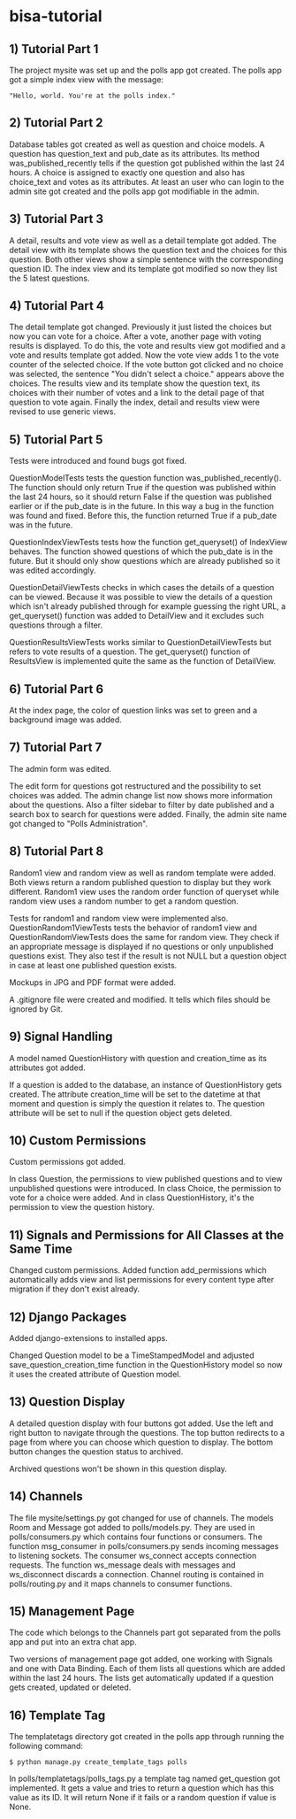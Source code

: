 # bisa-tutorial



## 1) Tutorial Part 1

The project mysite was set up and the polls app got created.
The polls app got a simple index view with the message:

    "Hello, world. You're at the polls index."



## 2) Tutorial Part 2

Database tables got created as well as question and choice models.
A question has question_text and pub_date as its attributes.
Its method was_published_recently tells if the question got published within the last 24 hours.
A choice is assigned to exactly one question and also has choice_text and votes as its attributes.
At least an user who can login to the admin site got created and the polls app got modifiable in the admin.



## 3) Tutorial Part 3

A detail, results and vote view as well as a detail template got added.
The detail view with its template shows the question text and the choices for this question.
Both other views show a simple sentence with the corresponding question ID.
The index view and its template got modified so now they list the 5 latest questions.



## 4) Tutorial Part 4

The detail template got changed.
Previously it just listed the choices but now you can vote for a choice.
After a vote, another page with voting results is displayed.
To do this, the vote and results view got modified and a vote and results template got added.
Now the vote view adds 1 to the vote counter of the selected choice.
If the vote button got clicked and no choice was selected, the sentence "You didn't select a choice." appears above the choices.
The results view and its template show the question text, its choices with their number of votes and a link to the detail page of that question to vote again.
Finally the index, detail and results view were revised to use generic views.



## 5) Tutorial Part 5

Tests were introduced and found bugs got fixed.

QuestionModelTests tests the question function was_published_recently().
The function should only return True if the question was published within the last 24 hours,
so it should return False if the question was published earlier or if the pub_date is in the future.
In this way a bug in the function was found and fixed.
Before this, the function returned True if a pub_date was in the future.

QuestionIndexViewTests tests how the function get_queryset() of IndexView behaves.
The function showed questions of which the pub_date is in the future.
But it should only show questions which are already published so it was edited accordingly.

QuestionDetailViewTests checks in which cases the details of a question can be viewed.
Because it was possible to view the details of a question which isn't already published through for example guessing the right URL,
a get_queryset() function was added to DetailView and it excludes such questions through a filter.

QuestionResultsViewTests works similar to QuestionDetailViewTests but refers to vote results of a question.
The get_queryset() function of ResultsView is implemented quite the same as the function of DetailView.



## 6) Tutorial Part 6

At the index page, the color of question links was set to green and a background image was added.



## 7) Tutorial Part 7

The admin form was edited.

The edit form for questions got restructured and the possibility to set choices was added.
The admin change list now shows more information about the questions.
Also a filter sidebar to filter by date published and a search box to search for questions were added.
Finally, the admin site name got changed to "Polls Administration".



## 8) Tutorial Part 8

Random1 view and random view as well as random template were added.
Both views return a random published question to display but they work different.
Random1 view uses the random order function of queryset while random view uses a random number to get a random question.

Tests for random1 and random view were implemented also.
QuestionRandom1ViewTests tests the behavior of random1 view and QuestionRandomViewTests does the same for random view.
They check if an appropriate message is displayed if no questions or only unpublished questions exist.
They also test if the result is not NULL but a question object in case at least one published question exists.

Mockups in JPG and PDF format were added.

A .gitignore file were created and modified.
It tells which files should be ignored by Git.



## 9) Signal Handling

A model named QuestionHistory with question and creation_time as its attributes got added.

If a question is added to the database, an instance of QuestionHistory gets created.
The attribute creation_time will be set to the datetime at that moment and question is simply the question it relates to.
The question attribute will be set to null if the question object gets deleted.



## 10) Custom Permissions

Custom permissions got added.

In class Question, the permissions to view published questions and to view unpublished questions were introduced.
In class Choice, the permission to vote for a choice were added.
And in class QuestionHistory, it's the permission to view the question history.



## 11) Signals and Permissions for All Classes at the Same Time

Changed custom permissions.
Added function add_permissions which automatically adds view and list permissions for every content type after migration if they don't exist already.



## 12) Django Packages

Added django-extensions to installed apps.

Changed Question model to be a TimeStampedModel and adjusted save_question_creation_time function in the QuestionHistory model so now it uses the created attribute of Question model.



## 13) Question Display

A detailed question display with four buttons got added.
Use the left and right button to navigate through the questions.
The top button redirects to a page from where you can choose which question to display.
The bottom button changes the question status to archived.

Archived questions won't be shown in this question display.



## 14) Channels

The file mysite/settings.py got changed for use of channels.
The models Room and Message got added to polls/models.py.
They are used in polls/consumers.py which contains four functions or consumers.
The function msg_consumer in polls/consumers.py sends incoming messages to listening sockets.
The consumer ws_connect accepts connection requests.
The function ws_message deals with messages and ws_disconnect discards a connection.
Channel routing is contained in polls/routing.py and it maps channels to consumer functions.



## 15) Management Page

The code which belongs to the Channels part got separated from the polls app and put into an extra chat app.

Two versions of management page got added, one working with Signals and one with Data Binding.
Each of them lists all questions which are added within the last 24 hours.
The lists get automatically updated if a question gets created, updated or deleted.



## 16) Template Tag

The templatetags directory got created in the polls app through running the following command:

    $ python manage.py create_template_tags polls

In polls/templatetags/polls_tags.py a template tag named get_question got implemented.
It gets a value and tries to return a question which has this value as its ID.
It will return None if it fails or a random question if value is None.
